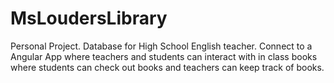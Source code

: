 # MsLoudersLibrary
Personal Project. Database for High School English teacher. Connect to a Angular App where teachers and students can interact with in class books where students can check out books and teachers can keep track of books.
